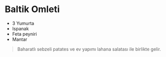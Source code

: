 # Baltik Omleti
- 3 Yumurta
- Ispanak
- Feta peyniri
- Mantar


> Baharatlı sebzeli patates ve ev yapımı lahana salatası ile birlikte gelir.
